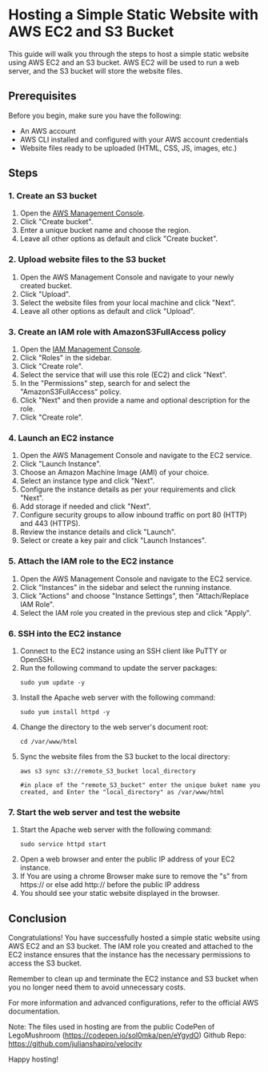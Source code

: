 # Hosting a Simple Static Website with AWS EC2 and S3 Bucket

This guide will walk you through the steps to host a simple static website using AWS EC2 and an S3 bucket. AWS EC2 will be used to run a web server, and the S3 bucket will store the website files.

## Prerequisites

Before you begin, make sure you have the following:

- An AWS account
- AWS CLI installed and configured with your AWS account credentials
- Website files ready to be uploaded (HTML, CSS, JS, images, etc.)

## Steps

### 1. Create an S3 bucket

1. Open the [AWS Management Console](https://console.aws.amazon.com/s3/).
2. Click "Create bucket".
3. Enter a unique bucket name and choose the region.
4. Leave all other options as default and click "Create bucket".

### 2. Upload website files to the S3 bucket

1. Open the AWS Management Console and navigate to your newly created bucket.
2. Click "Upload".
3. Select the website files from your local machine and click "Next".
4. Leave all other options as default and click "Upload".

### 3. Create an IAM role with AmazonS3FullAccess policy

1. Open the [IAM Management Console](https://console.aws.amazon.com/iam/).
2. Click "Roles" in the sidebar.
3. Click "Create role".
4. Select the service that will use this role (EC2) and click "Next".
5. In the "Permissions" step, search for and select the "AmazonS3FullAccess" policy.
6. Click "Next" and then provide a name and optional description for the role.
7. Click "Create role".

### 4. Launch an EC2 instance

1. Open the AWS Management Console and navigate to the EC2 service.
2. Click "Launch Instance".
3. Choose an Amazon Machine Image (AMI) of your choice.
4. Select an instance type and click "Next".
5. Configure the instance details as per your requirements and click "Next".
6. Add storage if needed and click "Next".
7. Configure security groups to allow inbound traffic on port 80 (HTTP) and 443 (HTTPS).
8. Review the instance details and click "Launch".
9. Select or create a key pair and click "Launch Instances".

### 5. Attach the IAM role to the EC2 instance

1. Open the AWS Management Console and navigate to the EC2 service.
2. Click "Instances" in the sidebar and select the running instance.
3. Click "Actions" and choose "Instance Settings", then "Attach/Replace IAM Role".
4. Select the IAM role you created in the previous step and click "Apply".

### 6. SSH into the EC2 instance

1. Connect to the EC2 instance using an SSH client like PuTTY or OpenSSH.
2. Run the following command to update the server packages:
    ```
    sudo yum update -y
    ```
3. Install the Apache web server with the following command:
    ```
    sudo yum install httpd -y
    ```
4. Change the directory to the web server's document root:
    ```
    cd /var/www/html
    ```
5. Sync the website files from the S3 bucket to the local directory:
    ```
    aws s3 sync s3://remote_S3_bucket local_directory
    
    #in place of the "remote_S3_bucket" enter the unique buket name you created, and Enter the "local_directory" as /var/www/html 
    ```

### 7. Start the web server and test the website

1. Start the Apache web server with the following command:
    ```
    sudo service httpd start
    ```
2. Open a web browser and enter the public IP address of your EC2 instance.
3. If You are using a chrome Browser make sure to remove the "s" from https:// or else add http:// before the public IP address
4. You should see your static website displayed in the browser.

## Conclusion

Congratulations! You have successfully hosted a simple static website using AWS EC2 and an S3 bucket. The IAM role you created and attached to the EC2 instance ensures that the instance has the necessary permissions to access the S3 bucket.

Remember to clean up and terminate the EC2 instance and S3 bucket when you no longer need them to avoid unnecessary costs.

For more information and advanced configurations, refer to the official AWS documentation.

Note: The files used in hosting are from the public CodePen of LegoMushroom (https://codepen.io/sol0mka/pen/eYgydO)
Github Repo: https://github.com/julianshapiro/velocity


Happy hosting!
